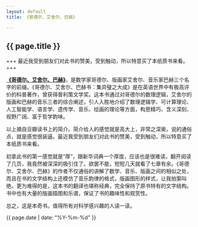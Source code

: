 ```yaml
---
layout: default
title: 《哥德尔、艾舍尔、巴赫》

---
```

{{ page.title }}
----------------

+++
最近我受到朋友们对此书的赞美，受到触动，所以特意买了本纸质书来看。
+++

[**《哥德尔、艾舍尔、巴赫》**](http://book.douban.com/subject/1291204/)，是数学家哥德尔、版画家艾舍尔、音乐家巴赫三个名字的前缀。《哥德尔、艾舍尔、巴赫书：集异璧之大成》是在英语世界中有极高评价的科普著作，曾获得普利策文学奖。这本书通过对哥德尔的数理逻辑，艾舍尔的版画和巴赫的音乐三者的综合阐述，引人入胜地介绍了数理逻辑学、可计算理论、人工智能学、语言学、遗传学、音乐、绘画的理论等方面，构思精巧、含义深刻、视野广阔、富于哲学韵味。

以上摘自豆瓣读书上的简介。简介给人的感觉就是高大上，非常之深奥，说的通俗点，就是感觉很装逼。最近我受到朋友们对此书的赞美，受到触动，所以特意买了本纸质书来看。

初拿此书的第一感觉就是“厚”，跟新华词典一个厚度，应该也是很难读。翻开阅读了几页，我竟然被深深的吸引住了。欲罢不能，短短几天就看了七章有余。《哥德尔、艾舍尔、巴赫》的作者不仅通俗的讲解了数学、音乐、版画之间的相似之处，而且在书的文字结构上还模仿了音乐韵律的格式，版画图形的样式，让我拍案叫绝。更为难得的是，这本书的翻译也堪称经典，完全保持了原书特有的文字结构。书中也有大量的版画插图和乐谱，保证了书的趣味性和观赏性。

总之，这是本奇书。值得所有对科学感兴趣的人读一读。

{{ page.date | date: "%Y-%m-%d" }}
